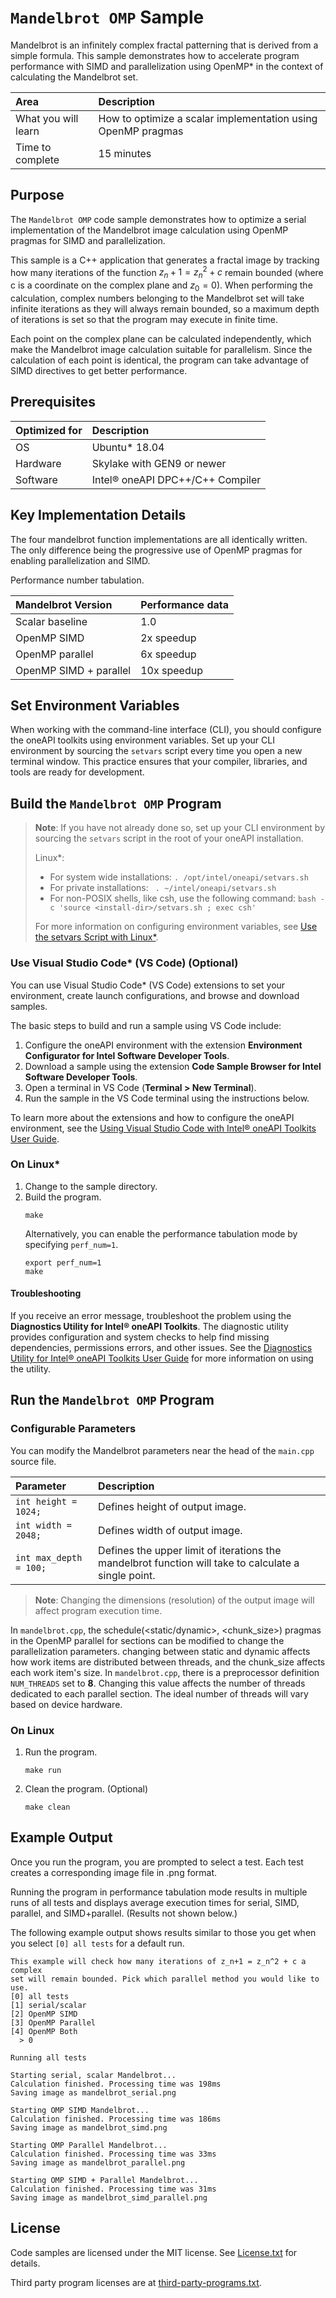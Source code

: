 # `Mandelbrot OMP` Sample

Mandelbrot is an infinitely complex fractal patterning that is derived from a simple formula. This sample demonstrates how to accelerate program performance with SIMD and parallelization using OpenMP* in the context of calculating the Mandelbrot set.

| Area                     | Description
|:---                      |:---
| What you will learn      | How to optimize a scalar implementation using OpenMP pragmas
| Time to complete         | 15 minutes

## Purpose

The `Mandelbrot OMP` code sample demonstrates how to optimize a serial implementation of the Mandelbrot image calculation using OpenMP pragmas for SIMD and parallelization.

This sample is a C++ application that generates a fractal image by tracking how many iterations of the function $z_n+1 = z_n^2 + c$ remain bounded (where c is a coordinate on the complex plane and $z_0 = 0$). When performing the calculation, complex numbers belonging to the Mandelbrot set will take infinite iterations as they will always remain bounded, so a maximum depth of iterations is set so that the program may execute in finite time.

Each point on the complex plane can be calculated independently, which make the Mandelbrot image calculation suitable for parallelism. Since the calculation of each point is identical, the program can take advantage of SIMD directives to get better performance.

## Prerequisites

| Optimized for                     | Description
|:---                               |:---
| OS                                | Ubuntu* 18.04
| Hardware                          | Skylake with GEN9 or newer
| Software                          | Intel® oneAPI DPC++/C++ Compiler

## Key Implementation Details

The four mandelbrot function implementations are all identically written. The only difference being the progressive use of OpenMP pragmas for enabling parallelization and SIMD.

Performance number tabulation.

| Mandelbrot Version                | Performance data
|:---                               |:---
| Scalar baseline                   | 1.0
| OpenMP SIMD                       | 2x speedup
| OpenMP parallel                   | 6x speedup
| OpenMP SIMD + parallel            | 10x speedup

## Set Environment Variables

When working with the command-line interface (CLI), you should configure the oneAPI toolkits using environment variables. Set up your CLI environment by sourcing the `setvars` script every time you open a new terminal window. This practice ensures that your compiler, libraries, and tools are ready for development.

## Build the `Mandelbrot OMP` Program

> **Note**: If you have not already done so, set up your CLI
> environment by sourcing  the `setvars` script in the root of your oneAPI installation.
>
> Linux*:
> - For system wide installations: `. /opt/intel/oneapi/setvars.sh`
> - For private installations: ` . ~/intel/oneapi/setvars.sh`
> - For non-POSIX shells, like csh, use the following command: `bash -c 'source <install-dir>/setvars.sh ; exec csh'`
>
> For more information on configuring environment variables, see [Use the setvars Script with Linux*](https://www.intel.com/content/www/us/en/develop/documentation/oneapi-programming-guide/top/oneapi-development-environment-setup/use-the-setvars-script-with-linux-or-macos.html).

### Use Visual Studio Code* (VS Code) (Optional)

You can use Visual Studio Code* (VS Code) extensions to set your environment,
create launch configurations, and browse and download samples.

The basic steps to build and run a sample using VS Code include:
 1. Configure the oneAPI environment with the extension **Environment Configurator for Intel Software Developer Tools**.
 2. Download a sample using the extension **Code Sample Browser for Intel Software Developer Tools**.
 3. Open a terminal in VS Code (**Terminal > New Terminal**).
 4. Run the sample in the VS Code terminal using the instructions below.

To learn more about the extensions and how to configure the oneAPI environment, see the 
[Using Visual Studio Code with Intel® oneAPI Toolkits User Guide](https://www.intel.com/content/www/us/en/develop/documentation/using-vs-code-with-intel-oneapi/top.html).

### On Linux*
1. Change to the sample directory.
2. Build the program.
    ```
    make
    ```
    Alternatively, you can enable the performance tabulation mode by specifying `perf_num=1`.
    ```
    export perf_num=1
    make
    ```

#### Troubleshooting

If you receive an error message, troubleshoot the problem using the **Diagnostics Utility for Intel® oneAPI Toolkits**. The diagnostic utility provides configuration and system checks to help find missing dependencies, permissions errors, and other issues. See the [Diagnostics Utility for Intel® oneAPI Toolkits User Guide](https://www.intel.com/content/www/us/en/develop/documentation/diagnostic-utility-user-guide/top.html) for more information on using the utility.

## Run the `Mandelbrot OMP` Program

### Configurable Parameters

You can modify the Mandelbrot parameters near the head of the `main.cpp` source file.

| Parameter              | Description
|:---                    |:---
|`int height = 1024;`    | Defines height of output image.
|`int width = 2048;`     | Defines width of output image.
|`int max_depth = 100;`  | Defines the upper limit of iterations the mandelbrot function will take to calculate a single point.

>**Note**: Changing the dimensions (resolution) of the output image will affect program execution time.

In `mandelbrot.cpp`, the schedule(<static/dynamic>, <chunk_size>) pragmas in the OpenMP parallel for sections can be modified to change the parallelization parameters. changing between static and dynamic affects how work items are distributed between threads, and the chunk_size affects each work item's size. In `mandelbrot.cpp`, there is a preprocessor definition `NUM_THREADS` set to **8**. Changing this value affects the number of threads dedicated to each parallel section. The ideal number of threads will vary based on device hardware.

### On Linux

1. Run the program.
   ```
   make run
   ```

2. Clean the program. (Optional)
   ```
   make clean
   ```


## Example Output
Once you run the program, you are prompted to select a test. Each test creates a corresponding image file in .png format.

Running the program in performance tabulation mode results in multiple runs of all tests and displays average execution times for serial, SIMD, parallel, and SIMD+parallel. (Results not shown below.)

The following example output shows results similar to those you get when you select `[0] all tests` for a default run.

```
This example will check how many iterations of z_n+1 = z_n^2 + c a complex
set will remain bounded. Pick which parallel method you would like to use.
[0] all tests
[1] serial/scalar
[2] OpenMP SIMD
[3] OpenMP Parallel
[4] OpenMP Both
  > 0

Running all tests

Starting serial, scalar Mandelbrot...
Calculation finished. Processing time was 198ms
Saving image as mandelbrot_serial.png

Starting OMP SIMD Mandelbrot...
Calculation finished. Processing time was 186ms
Saving image as mandelbrot_simd.png

Starting OMP Parallel Mandelbrot...
Calculation finished. Processing time was 33ms
Saving image as mandelbrot_parallel.png

Starting OMP SIMD + Parallel Mandelbrot...
Calculation finished. Processing time was 31ms
Saving image as mandelbrot_simd_parallel.png
```

## License

Code samples are licensed under the MIT license. See
[License.txt](https://github.com/oneapi-src/oneAPI-samples/blob/master/License.txt) for details.

Third party program licenses are at [third-party-programs.txt](https://github.com/oneapi-src/oneAPI-samples/blob/master/third-party-programs.txt).
